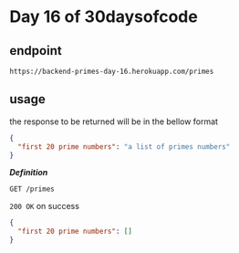 # Day 16 of 30daysofcode

## endpoint
`https://backend-primes-day-16.herokuapp.com/primes`
## usage
the response to be returned will be in the bellow format
```json
{
  "first 20 prime numbers": "a list of primes numbers"
}
```

***Definition***

`GET /primes`

`200 OK` on success
```json
{
  "first 20 prime numbers": []
}
```
